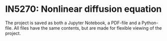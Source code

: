 # IN5270: Nonlinear diffusion equation

The project is saved as both a Jupyter Notebook, a PDF-file and a Python-file.
All files have the same contents, but are made for flexible viewing of the
project.

